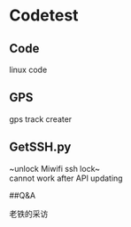 # Codetest


## Code

linux code 

## GPS

gps track creater

## GetSSH.py

~unlock Miwifi ssh lock~  
cannot work after API updating

##Q&A

老铁的采访

